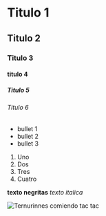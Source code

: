# Titulo 1
## Titulo 2 
### Titulo 3
#### titulo 4 
##### Titulo 5 
###### Titulo 6 

* bullet 1
* bullet 2
* bullet 3

1. Uno
2. Dos
3. Tres
4. Cuatro


**texto negritas**
_texto italica_


![Ternurinnes comiendo tac tac ](https://monclova.com/wp-content/uploads/2024/05/ternurin.jpg)

